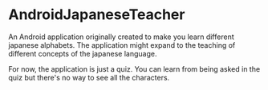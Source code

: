 # AndroidJapaneseTeacher
An Android application originally created to make you learn different japanese alphabets. 
The application might expand to the teaching of different concepts of the japanese language.

For now, the application is just a quiz. You can learn from being asked in the quiz but there's
no way to see all the characters.
